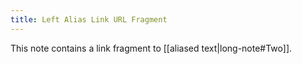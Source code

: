 ```yaml
---
title: Left Alias Link URL Fragment
---
```

This note contains a link fragment to [[aliased text|long-note#Two]].
